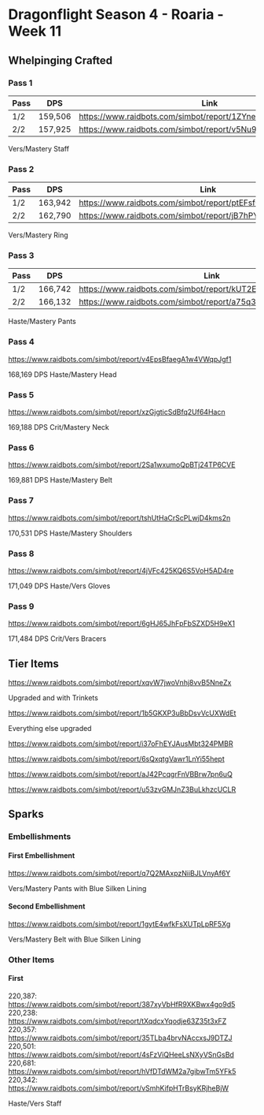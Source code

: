 # Dragonflight Season 4 - Roaria - Week 11

## Whelpinging Crafted

### Pass 1

| Pass | DPS     | Link                                                          |
| ---- | ------- | ------------------------------------------------------------- |
| 1/2  | 159,506 | https://www.raidbots.com/simbot/report/1ZYneSU1Zivt2FYhLcmYw2 |
| 2/2  | 157,925 | https://www.raidbots.com/simbot/report/v5Nu9roiM5NYb5T4HVy5Yb |

Vers/Mastery Staff

### Pass 2

| Pass | DPS     | Link                                                          |
| ---- | ------- | ------------------------------------------------------------- |
| 1/2  | 163,942 | https://www.raidbots.com/simbot/report/ptEFsfQuFtteYU6LJe7dgp |
| 2/2  | 162,790 | https://www.raidbots.com/simbot/report/jB7hPYUzgXhkUNYgRvn9bs |

Vers/Mastery Ring

### Pass 3

| Pass | DPS | Link                                                          |
| ---- | --- | ------------------------------------------------------------- |
| 1/2  | 166,742 | https://www.raidbots.com/simbot/report/kUT2Ep6hhjCF9GLbPqzFSZ |
| 2/2  | 166,132 | https://www.raidbots.com/simbot/report/a75q3gExSNCCmT17fEM1NB |

Haste/Mastery Pants

### Pass 4

https://www.raidbots.com/simbot/report/v4EpsBfaegA1w4VWqpJgf1

168,169 DPS
Haste/Mastery Head

### Pass 5

https://www.raidbots.com/simbot/report/xzGjgticSdBfq2Uf64Hacn

169,188 DPS
Crit/Mastery Neck

### Pass 6

https://www.raidbots.com/simbot/report/2Sa1wxumoQpBTj24TP6CVE

169,881 DPS
Haste/Mastery Belt

### Pass 7

https://www.raidbots.com/simbot/report/tshUtHaCrScPLwjD4kms2n

170,531 DPS
Haste/Mastery Shoulders

### Pass 8

https://www.raidbots.com/simbot/report/4jVFc425KQ6S5VoH5AD4re

171,049 DPS
Haste/Vers Gloves

### Pass 9 

https://www.raidbots.com/simbot/report/6gHJ65JhFpFbSZXD5H9eX1

171,484 DPS
Crit/Vers Bracers

## Tier Items

https://www.raidbots.com/simbot/report/xqvW7jwoVnhj8vvB5NneZx

Upgraded and with Trinkets

https://www.raidbots.com/simbot/report/1b5GKXP3uBbDsvVcUXWdEt

Everything else upgraded

https://www.raidbots.com/simbot/report/i37oFhEYJAusMbt324PMBR

https://www.raidbots.com/simbot/report/6sQxqtgVawr1LnYi55hept

https://www.raidbots.com/simbot/report/aJ42PcqgrFnVBBrw7pn6uQ

https://www.raidbots.com/simbot/report/u53zvGMJnZ3BuLkhzcUCLR

## Sparks

### Embellishments

#### First Embellishment

https://www.raidbots.com/simbot/report/q7Q2MAxpzNiiBJLVnyAf6Y

Vers/Mastery Pants with Blue Silken Lining

#### Second Embellishment

https://www.raidbots.com/simbot/report/1gytE4wfkFsXUTpLpRF5Xg

Vers/Mastery Belt with Blue Silken Lining

### Other Items

#### First

220,387: https://www.raidbots.com/simbot/report/387xyVbHfR9XKBwx4go9d5
220,238: https://www.raidbots.com/simbot/report/tXqdcxYqodje63Z35t3xFZ
220,357: https://www.raidbots.com/simbot/report/35TLba4brvNAccxsJ9DTZJ
220,501: https://www.raidbots.com/simbot/report/4sFzViQHeeLsNXyVSnGsBd
220,681: https://www.raidbots.com/simbot/report/hVfDTdWM2a7gibwTm5YFk5
220,342: https://www.raidbots.com/simbot/report/vSmhKifpHTrBsyKRjheBjW

Haste/Vers Staff



